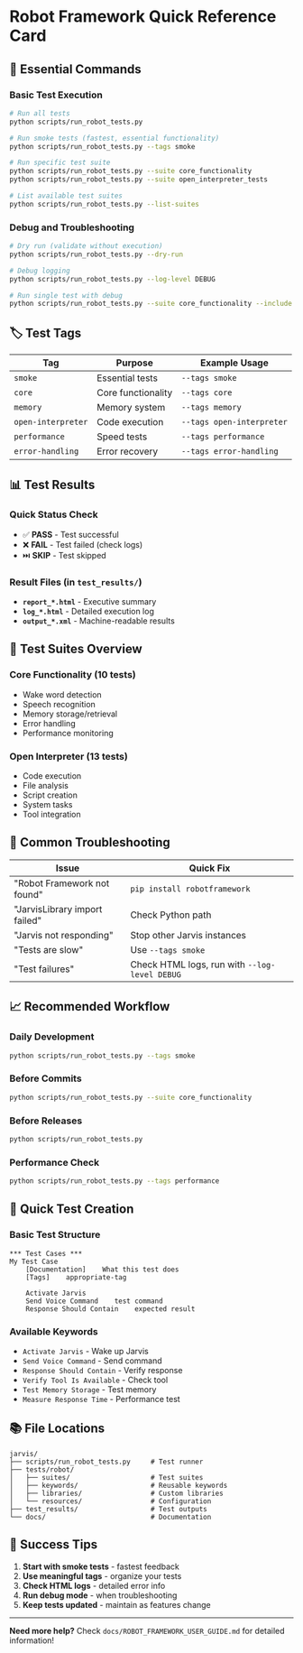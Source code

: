 # Robot Framework Quick Reference Card

## 🚀 Essential Commands

### Basic Test Execution
```bash
# Run all tests
python scripts/run_robot_tests.py

# Run smoke tests (fastest, essential functionality)
python scripts/run_robot_tests.py --tags smoke

# Run specific test suite
python scripts/run_robot_tests.py --suite core_functionality
python scripts/run_robot_tests.py --suite open_interpreter_tests

# List available test suites
python scripts/run_robot_tests.py --list-suites
```

### Debug and Troubleshooting
```bash
# Dry run (validate without execution)
python scripts/run_robot_tests.py --dry-run

# Debug logging
python scripts/run_robot_tests.py --log-level DEBUG

# Run single test with debug
python scripts/run_robot_tests.py --suite core_functionality --include "Test Wake Word Detection" --log-level DEBUG
```

## 🏷️ Test Tags

| Tag | Purpose | Example Usage |
|-----|---------|---------------|
| `smoke` | Essential tests | `--tags smoke` |
| `core` | Core functionality | `--tags core` |
| `memory` | Memory system | `--tags memory` |
| `open-interpreter` | Code execution | `--tags open-interpreter` |
| `performance` | Speed tests | `--tags performance` |
| `error-handling` | Error recovery | `--tags error-handling` |

## 📊 Test Results

### Quick Status Check
- ✅ **PASS** - Test successful
- ❌ **FAIL** - Test failed (check logs)
- ⏭️ **SKIP** - Test skipped

### Result Files (in `test_results/`)
- **`report_*.html`** - Executive summary
- **`log_*.html`** - Detailed execution log
- **`output_*.xml`** - Machine-readable results

## 🧪 Test Suites Overview

### Core Functionality (10 tests)
- Wake word detection
- Speech recognition
- Memory storage/retrieval
- Error handling
- Performance monitoring

### Open Interpreter (13 tests)
- Code execution
- File analysis
- Script creation
- System tasks
- Tool integration

## 🔧 Common Troubleshooting

| Issue | Quick Fix |
|-------|-----------|
| "Robot Framework not found" | `pip install robotframework` |
| "JarvisLibrary import failed" | Check Python path |
| "Jarvis not responding" | Stop other Jarvis instances |
| "Tests are slow" | Use `--tags smoke` |
| "Test failures" | Check HTML logs, run with `--log-level DEBUG` |

## 📈 Recommended Workflow

### Daily Development
```bash
python scripts/run_robot_tests.py --tags smoke
```

### Before Commits
```bash
python scripts/run_robot_tests.py --suite core_functionality
```

### Before Releases
```bash
python scripts/run_robot_tests.py
```

### Performance Check
```bash
python scripts/run_robot_tests.py --tags performance
```

## 🎯 Quick Test Creation

### Basic Test Structure
```robot
*** Test Cases ***
My Test Case
    [Documentation]    What this test does
    [Tags]    appropriate-tag
    
    Activate Jarvis
    Send Voice Command    test command
    Response Should Contain    expected result
```

### Available Keywords
- `Activate Jarvis` - Wake up Jarvis
- `Send Voice Command` - Send command
- `Response Should Contain` - Verify response
- `Verify Tool Is Available` - Check tool
- `Test Memory Storage` - Test memory
- `Measure Response Time` - Performance test

## 📚 File Locations

```
jarvis/
├── scripts/run_robot_tests.py     # Test runner
├── tests/robot/
│   ├── suites/                    # Test suites
│   ├── keywords/                  # Reusable keywords
│   ├── libraries/                 # Custom libraries
│   └── resources/                 # Configuration
├── test_results/                  # Test outputs
└── docs/                          # Documentation
```

## 🎉 Success Tips

1. **Start with smoke tests** - fastest feedback
2. **Use meaningful tags** - organize your tests
3. **Check HTML logs** - detailed error info
4. **Run debug mode** - when troubleshooting
5. **Keep tests updated** - maintain as features change

---

**Need more help?** Check `docs/ROBOT_FRAMEWORK_USER_GUIDE.md` for detailed information!
